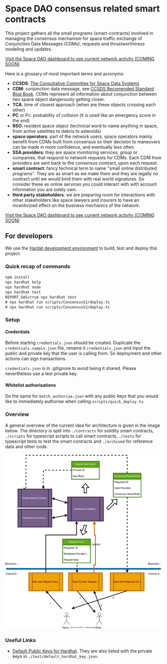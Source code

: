 # Space DAO consensus related smart contracts

This project gathers all the small programs (smart-contracts) involved in
managing the consensus mechanism for space traffic exchange of Conjunction Data
Messages (CDMs), requests and thrustworthiness modeling and updates.

[Visit the Space DAO dashboard to see current network activity (COMING SOON)](https://spacedao.ai)


Here is a glossary of most important terms and acronyms:
- **CCSDS**: [The Consultative Committee for Space Data Systems](https://ccsds.org)
- **CDM**: conjunction data message, see [CCSDS Recomended Standard Blue Book](https://public.ccsds.org/Pubs/508x0b1e2c2.pdf).
  CDMs represent all information about conjunction between two space object dangerously getting closer.
- **TCA**: time of closest approach (when are these objects crossing each other)
- **PC** or Pc: probability of collision (it is used like an emergency score in the end)
- **RSO**: resident space object (technical word to name anything in space, from
  active satellites to debris to asteroids)
- **space operators**: part of the network users, space operators mainly benefit
  from CDMs built from consensus so their decision to maneuvers can be made in
  more confidence, and eventually less often.
- **SSA providers**: they are space monitoring services, group or companies,
  that respond to network requests for CDMs. Each CDM from providers are sent
  back to the consensus contract, upon each request.
- **smart contract**: fancy technical term  to name "small online distributed
  programs". They are as smart as we make them and they are legally no contract
  until we would bind them with real world signatures. So consider these as
  online services you could interact with with account information you are
  solely own.
- **third party stakeholders**: we are preparing room for interactions with
  other stakeholders like space lawyers and insurers to have an incentivized
  effect on the business mechanics of the network.

[Visit the Space DAO dashboard to see current network activity (COMING SOON)](https://spacedao.ai)

## For developers 

We use the [Hardat development environment](https://hardhat.org/) to build, test
and deploy this project. 

### Quick recap of commands

```shell
npm install
npx hardhat help
npx hardhat node
npx hardhat test
REPORT_GAS=true npx hardhat test
# npx hardhat run scripts/ConsensusS1/deploy.ts
# npx hardhat run scripts/ConsensusS2/deploy.ts
```

### Setup

#### Credentials

Before starting `credentials.json` should be created. Duplicate the
`credentials.sample.json` file, rename it `credentials.json` and input the
public and private key that the user is calling from. So deployment and other
actions can sign transactions.

`credentials.json` is in .gitignore to avoid being it shared.
Please nevertheless use a test private key.

#### Whitelist authorisations

Do the same for `batch_authorise.json` with any public keys that you would like
to immediately authorise when calling `scripts/quick_deploy.ts`.


### Overview

A general overview of the current idea for architecture is given in the image below. The directory is split into `./contracts` for solidity smart contracts, `./scripts` for typescript scripts to call smart contracts, `./tests` for typescript tests to test the smart contracts and `./archived` for reference data and other code.

![Contract Architecture Figure](./docs/spacedao_stm_architecture.svg "Current architecture")


### Useful Links

- [Default Public Keys for Hardhat](https://hardhat.org/hardhat-network/docs/reference#initial-state). They are also listed with the private keys in `./test/default_hardhat_key.json`.
